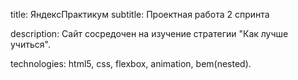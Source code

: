 title: ЯндексПрактикум
subtitle: Проектная работа 2 спринта

description: Сайт сосредочен на изучение стратегии "Как лучше учиться".

technologies: html5, css, flexbox, animation, bem(nested).



